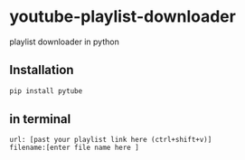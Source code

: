 # youtube-playlist-downloader
playlist downloader in python

## Installation

```bash
pip install pytube
```

## in terminal

```
url: [past your playlist link here (ctrl+shift+v)]
filename:[enter file name here ]
```

